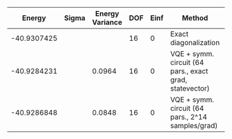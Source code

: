 | Energy      | Sigma | Energy Variance | DOF | Einf | Method                                                  | Reference |
|-------------|-------|-----------------|-----|------|---------------------------------------------------------|-----------|
| -40.9307425 |       |                 | 16  | 0    | Exact diagonalization                                   | [code](https://github.com/varbench/methods/blob/main/scripts/J1J2/square_16_P_0.15/ed_netket.sh) |
| -40.9284231 |       | 0.0964          | 16  | 0    | VQE + symm. circuit (64 pars., exact grad, statevector) | TODO: ask Nikita |
| -40.9286848 |       | 0.0848          | 16  | 0    | VQE + symm. circuit (64 pars., 2^14 samples/grad)       | TODO: ask Nikita |
